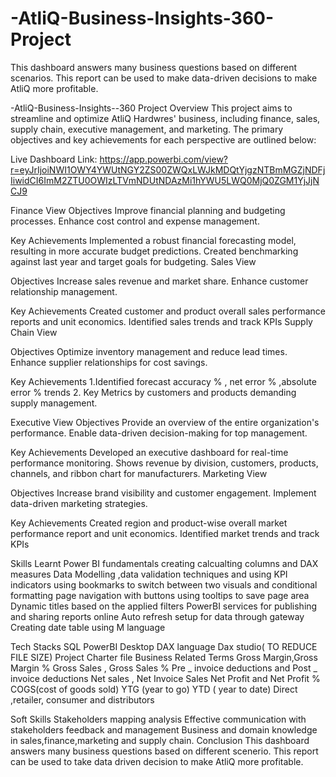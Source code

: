 # -AtliQ-Business-Insights-360-Project
This dashboard answers many business questions based on different scenarios. This report can be used to make data-driven decisions to make AtliQ more profitable.



-AtliQ-Business-Insights--360
Project Overview
This project aims to streamline and optimize AtliQ Hardwres' business, including finance, sales, supply chain, executive management, and marketing. The primary objectives and key achievements for each perspective are outlined below:

Live Dashboard Link: https://app.powerbi.com/view?r=eyJrIjoiNWI1OWY4YWUtNGY2ZS00ZWQxLWJkMDQtYjgzNTBmMGZjNDFjIiwidCI6ImM2ZTU0OWIzLTVmNDUtNDAzMi1hYWU5LWQ0MjQ0ZGM1YjJjNCJ9


Finance View
Objectives
Improve financial planning and budgeting processes.
Enhance cost control and expense management.


Key Achievements
Implemented a robust financial forecasting model, resulting in more accurate budget predictions.
Created benchmarking against last year and target goals for budgeting.
Sales View

Objectives
Increase sales revenue and market share.
Enhance customer relationship management.

Key Achievements
Created customer and product overall sales performance reports and unit economics.
Identified sales trends and track KPIs
Supply Chain View

Objectives
Optimize inventory management and reduce lead times.
Enhance supplier relationships for cost savings.


Key Achievements
1.Identified forecast accuracy % , net error % ,absolute error % trends 2. Key Metrics by customers and products demanding supply management.

Executive View
Objectives
Provide an overview of the entire organization's performance.
Enable data-driven decision-making for top management.


Key Achievements
Developed an executive dashboard for real-time performance monitoring.
Shows revenue by division, customers, products, channels, and ribbon chart for manufacturers.
Marketing View

Objectives
Increase brand visibility and customer engagement.
Implement data-driven marketing strategies.


Key Achievements
Created region and product-wise overall market performance report and unit economics.
Identified market trends and track KPIs

Skills
Learnt Power BI fundamentals
creating calcualting columns and DAX measures
Data Modelling ,data validation techniques and using KPI indicators
using bookmarks to switch between two visuals and conditional formatting
page navigation with buttons
using tooltips to save page area
Dynamic titles based on the applied filters
PowerBI services for publishing and sharing reports online
Auto refresh setup for data through gateway
Creating date table using M language

Tech Stacks
SQL
PowerBI Desktop
DAX language
Dax studio( TO REDUCE FILE SIZE)
Project Charter file
Business Related Terms
Gross Margin,Gross Margin %
Gross Sales , Gross Sales %
Pre _ invoice deductions and Post _ invoice deductions
Net sales , Net Invoice Sales
Net Profit and Net Profit %
COGS(cost of goods sold)
YTG (year to go)
YTD ( year to date)
Direct ,retailer, consumer and distributors


Soft Skills
Stakeholders mapping analysis
Effective communication with stakeholders feedback and management
Business and domain knowledge in sales,finance,marketing and supply chain.
Conclusion
This dashboard answers many business questions based on different scenerio.
This report can be used to take data driven decision to make AtliQ more profitable.
